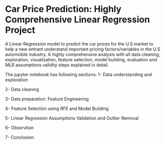 # Car Price Prediction: Highly Comprehensive Linear Regression Project

A Linear Regression model to predict the car prices for the U.S market to help a new entrant understand important pricing factors/variables in the U.S automobile industry. A highly comprehensive analysis with all data cleaning, exploration, visualization, feature selection, model building, evaluation and MLR assumptions validity steps explained in detail.

The jupyter notebook has following sections:
1- Data understanding and exploration

2- Data cleaning

3- Data preparation: Feature Engineering 

4- Feature Selection using RFE and Model Building

5- Linear Regression Assumptions Validation and Outlier Removal

6- Observtion

7- Conclusion
